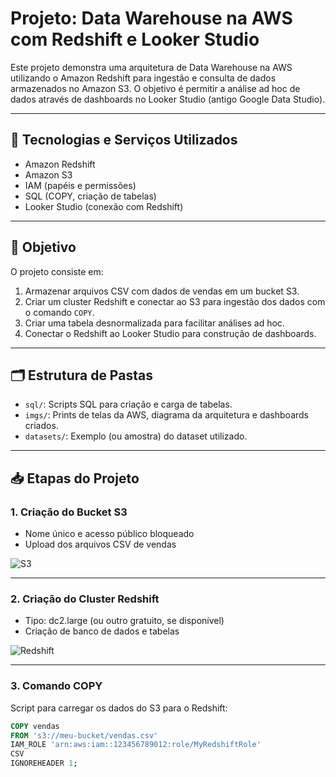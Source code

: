 # Projeto: Data Warehouse na AWS com Redshift e Looker Studio

Este projeto demonstra uma arquitetura de Data Warehouse na AWS utilizando o Amazon Redshift para ingestão e consulta de dados armazenados no Amazon S3. O objetivo é permitir a análise ad hoc de dados através de dashboards no Looker Studio (antigo Google Data Studio).

---

## 🔧 Tecnologias e Serviços Utilizados

- Amazon Redshift
- Amazon S3
- IAM (papéis e permissões)
- SQL (COPY, criação de tabelas)
- Looker Studio (conexão com Redshift)

---

## 🎯 Objetivo

O projeto consiste em:

1. Armazenar arquivos CSV com dados de vendas em um bucket S3.
2. Criar um cluster Redshift e conectar ao S3 para ingestão dos dados com o comando `COPY`.
3. Criar uma tabela desnormalizada para facilitar análises ad hoc.
4. Conectar o Redshift ao Looker Studio para construção de dashboards.

---

## 🗂️ Estrutura de Pastas

- `sql/`: Scripts SQL para criação e carga de tabelas.
- `imgs/`: Prints de telas da AWS, diagrama da arquitetura e dashboards criados.
- `datasets/`: Exemplo (ou amostra) do dataset utilizado.

---

## 📥 Etapas do Projeto

### 1. Criação do Bucket S3
- Nome único e acesso público bloqueado
- Upload dos arquivos CSV de vendas

![S3](imgs/s3-bucket.png)

---

### 2. Criação do Cluster Redshift
- Tipo: dc2.large (ou outro gratuito, se disponível)
- Criação de banco de dados e tabelas

![Redshift](imgs/redshift-cluster.png)

---

### 3. Comando COPY
Script para carregar os dados do S3 para o Redshift:

```sql
COPY vendas
FROM 's3://meu-bucket/vendas.csv'
IAM_ROLE 'arn:aws:iam::123456789012:role/MyRedshiftRole'
CSV
IGNOREHEADER 1;

